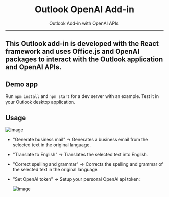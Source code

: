 <h1 align="center">
Outlook OpenAI Add-in
</h1>

<p align="center">Outlook Add-in with OpenAI APIs.</p>

---

## This Outlook add-in is developed with the React framework and uses Office.js and OpenAI packages to interact with the Outlook application and OpenAI APIs.

## Demo app

Run `npm install` and `npm start` for a dev server with an example. Test it in your Outlook desktop application.

## Usage

![image](https://github.com/alessiobianchini/outlook-openai-add-in/assets/33493281/d1753e18-8323-41ee-bc09-5ea908fd4803)


- "Generate business mail" -> Generates a business email from the selected text in the original language.

- "Translate to English" -> Translates the selected text into English.

- "Correct spelling and grammar" -> Corrects the spelling and grammar of the selected text in the original language.

- "Set OpenAI token" -> Setup your personal OpenAI api token:

  ![image](https://github.com/alessiobianchini/outlook-openai-add-in/assets/33493281/74e55ebc-a4b9-4fc3-aabe-55ed61790c16)
